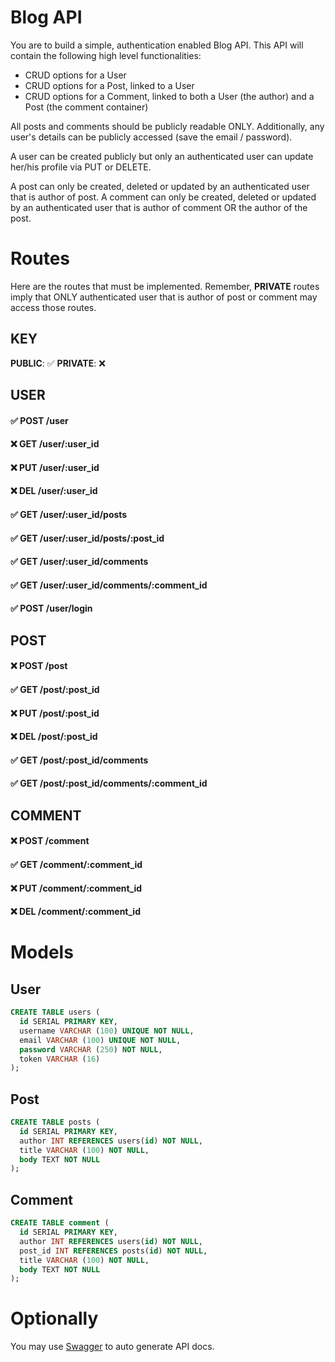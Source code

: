 # Blog API

You are to build a simple, authentication enabled Blog API. This API will contain the following high level functionalities:

* CRUD options for a User
* CRUD options for a Post, linked to a User
* CRUD options for a Comment, linked to both a User (the author) and a Post (the comment container)

All posts and comments should be publicly readable ONLY. Additionally, any user's details can be publicly accessed (save the email / password).

A user can be created publicly but only an authenticated user can update her/his profile via PUT or DELETE.

A post can only be created, deleted or updated by an authenticated user that is author of post.
A comment can only be created, deleted or updated by an authenticated user that is author of comment OR the author of the post.

# Routes

Here are the routes that must be implemented. Remember, **PRIVATE** routes imply that ONLY authenticated user that is author of post or comment may access those routes.

## KEY
**PUBLIC**: ✅
**PRIVATE**: ❌

## USER

#### ✅ POST /user 
#### ❌ GET /user/:user_id
#### ❌ PUT /user/:user_id
#### ❌ DEL /user/:user_id
#### ✅ GET /user/:user_id/posts
#### ✅ GET /user/:user_id/posts/:post_id
#### ✅ GET /user/:user_id/comments
#### ✅ GET /user/:user_id/comments/:comment_id
#### ✅ POST /user/login

## POST
#### ❌ POST /post
#### ✅ GET /post/:post_id
#### ❌ PUT /post/:post_id
#### ❌ DEL /post/:post_id
#### ✅ GET /post/:post_id/comments
#### ✅ GET /post/:post_id/comments/:comment_id


## COMMENT

#### ❌ POST /comment
#### ✅ GET /comment/:comment_id
#### ❌ PUT /comment/:comment_id
#### ❌ DEL /comment/:comment_id

# Models

## User

```sql
CREATE TABLE users (
  id SERIAL PRIMARY KEY,
  username VARCHAR (100) UNIQUE NOT NULL,
  email VARCHAR (100) UNIQUE NOT NULL,
  password VARCHAR (250) NOT NULL,
  token VARCHAR (16)
);
```

## Post

```sql
CREATE TABLE posts (
  id SERIAL PRIMARY KEY,
  author INT REFERENCES users(id) NOT NULL,
  title VARCHAR (100) NOT NULL,
  body TEXT NOT NULL
);
```

## Comment
```sql
CREATE TABLE comment (
  id SERIAL PRIMARY KEY,
  author INT REFERENCES users(id) NOT NULL,
  post_id INT REFERENCES posts(id) NOT NULL,
  title VARCHAR (100) NOT NULL,
  body TEXT NOT NULL
);
```


# Optionally

You may use [Swagger](https://www.npmjs.com/package/express-swagger-generator) to auto generate API docs.
